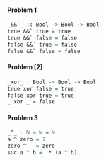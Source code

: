 
#### Problem [1](https://youtu.be/gcm1ypZYKG4?t=273)
```agda
_&&`_ :: Bool -> Bool -> Bool 
true &&` true = true 
true &&` false = false 
false &&` true = false 
false &&` false = false 
```

#### Problem [2] 
```agda 
_xor_ : Bool -> Bool -> Bool 
true xor false = true 
false xor true = true 
_ xor _ = false
```

#### Problem 3
```agda
_^_ : ℕ → ℕ → ℕ
a ^ zero = 1 
zero ^ _ = zero 
suc a ^ b =  * (a ^ b) 
```
